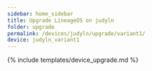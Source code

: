 ```yaml
---
sidebar: home_sidebar
title: Upgrade LineageOS on judyln
folder: upgrade
permalink: /devices/judyln/upgrade/variant1/
device: judyln_variant1
---
```

{% include templates/device_upgrade.md %}
